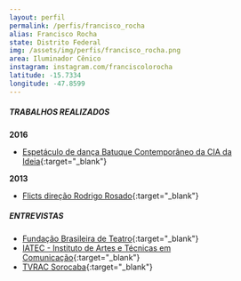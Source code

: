 ```yaml
---
layout: perfil
permalink: /perfis/francisco_rocha
alias: Francisco Rocha
state: Distrito Federal
img: /assets/img/perfis/francisco_rocha.png
area: Iluminador Cênico
instagram: instagram.com/franciscolorocha
latitude: -15.7334
longitude: -47.8599
---
```


##### **TRABALHOS REALIZADOS**

**2016**

- [Espetáculo de dança Batuque Contemporâneo da CIA da Ideia](https://www.youtube.com/watch?v=6rpSohC8rIk){:target="_blank"}

**2013**

- [Flicts direção Rodrigo Rosado](https://www.youtube.com/watch?v=mpNBcg9xmS8){:target="_blank"}

##### **ENTREVISTAS**

- [Fundação Brasileira de Teatro](https://www.youtube.com/watch?v=Q9rYhKkljUI){:target="_blank"}
- [IATEC - Instituto de Artes e Técnicas em Comunicação](https://m.facebook.com/curtaiatec/videos/298580537920866/){:target="_blank"}
- [TVRAC Sorocaba](https://www.youtube.com/watch?v=81JBA0T9U4w){:target="_blank"}
